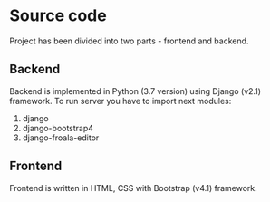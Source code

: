 # Source code

Project has been divided into two parts - frontend and backend.

## Backend
Backend is implemented in Python (3.7 version) using Django (v2.1) framework. To run server you have to import next modules:
1. django
2. django-bootstrap4
3. django-froala-editor

## Frontend
Frontend is written in HTML, CSS with Bootstrap (v4.1) framework.
